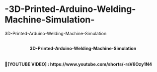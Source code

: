 # -3D-Printed-Arduino-Welding-Machine-Simulation-
3D-Printed-Arduino-Welding-Machine-Simulation

<br>
<center><b>3D-Printed-Arduino-Welding-Machine-Simulation</b></center>
<br/>

<br>
🚀<b>[YOUTUBE VIDEO] :  https://www.youtube.com/shorts/-rsV6Ozy1N4 </b>
<br/>

